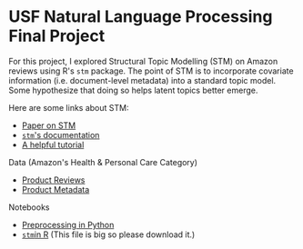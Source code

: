 # USF Natural Language Processing Final Project

For this project, I explored Structural Topic Modelling (STM) on Amazon reviews using R's `stm` package. 
The point of STM is to incorporate covariate information (i.e. document-level metadata) into a standard topic model. 
Some hypothesize that doing so helps latent topics better emerge. 

Here are some links about STM:  

* [Paper on STM](https://scholar.princeton.edu/files/bstewart/files/stmnips2013.pdf)
* [`stm`'s documentation](https://cran.r-project.org/web/packages/stm/vignettes/stmVignette.pdf)  
* [A helpful tutorial](https://github.com/dondealban/learning-stm)  

Data (Amazon's Health & Personal Care Category)

* [Product Reviews](http://snap.stanford.edu/data/amazon/productGraph/categoryFiles/reviews_Health_and_Personal_Care.json.gz)
* [Product Metadata](http://snap.stanford.edu/data/amazon/productGraph/categoryFiles/meta_Health_and_Personal_Care.json.gz)

Notebooks 

* [Preprocessing in Python](https://github.com/keryums/nlp/blob/master/nlp_stm_preprocessing.ipynb)
* [`stm`in R](https://github.com/keryums/nlp/blob/master/nlp_stm_final.Rmd) (This file is big so please download it.)
